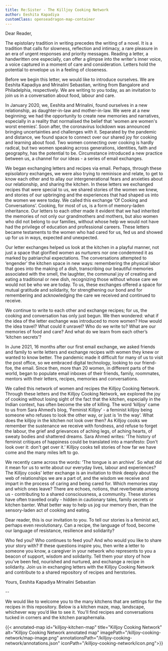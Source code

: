 ```yaml
---
title: Re:Sister - The Killjoy Cooking Network
author: Eeshita Kapadiya
customClass: openseadragon-map-container
---
```


Dear Reader,

The epistolary tradition in writing precedes the writing of a novel. It is a tradition that calls for slowness, reflection and intimacy, a rare pleasure in an era of urgent responses and priority messages. Reading a letter, a handwritten one especially, can offer a glimpse into the writer's inner voice, a voice captured in a moment of care and consideration. Letters hold the potential to envelope us in a feeling of closeness.

Before we begin this letter, we would like to introduce ourselves. We are Eeshita Kapadiya and Mrinalini Sebastian, writing from Bangalore and Philadelphia, respectively. We are writing to you today, as an invitation to join us in a conversation about food, labour and care.

In January 2020, we, Eeshita and Mrinalini, found ourselves in a new relationship, as daughter-in-law and mother-in-law. We were at a new beginning; we had the opportunity to create new memories and narratives, especially in a reality that normalised the belief that 'women are women's worst enemies’. Soon after, the coronavirus lockdown was announced bringing uncertainties and challenges with it. Separated by the pandemic and distance, we found space to connect over our shared joy for cooking and learning about food. Two women connecting over cooking is hardly radical, but two women speaking across generations, identities, faith and geography, has the potential to be. Circumstance introduced a new practice between us, a channel for our ideas - a series of email exchanges.

We began exchanging letters and recipes via email. Perhaps, through these episolatory exchanges, we were also trying to reminisce and relate, to get to know each other and to allay our intergenerational fears and anxieties about our relationship, and sharing the kitchen. In these letters we exchanged recipes that were special to us, we shared stories of the women we knew, and stories of our upbringing and the experiences that had shaped us into the women we were today. We called this exchange ‘Of Cooking and Conversations’. Cooking, for most of us, is a form of memory-laden inheritance. Our letters to each other made it evident that we had inherited the memories of not only our grandmothers and mothers, but also women who did not belong to our families, without whose help we would not have had the privilege of education and professional careers. These letters became testaments to the women who had cared for us, fed us and showed up for us in ways, expected and unexpected.

Our letter exchanges helped us look at the kitchen in a playful manner, not just a space that glorified women as nurturers nor one condemned it as marked by patriarchal expectations. The conversations attempted to ‘engender’ the kitchen space in new ways: remembering the physical labor that goes into the making of a dish, transcribing our beautiful memories associated with the smell, the laughter, the communal joy of creating and eating a traditional or new dish, recognizing those without whose care we would not be who we are today. To us, these exchanges offered a space for mutual gratitude and solidarity, for strengthening our bond and for remembering and acknowledging the care we received and continued to receive.

We continue to write to each other and exchange recipes; for us, the cooking and conversation has only just begun.
We then wondered: what if the idea of the letter exchange was introduced to more women? How would the idea travel? What could it unravel? Who do we write to? What are our memories of food and care? And what do we learn from each other’s ‘kitchen secrets’?

In June 2021, 16 months after our first email exchange, we asked friends and family to write letters and exchange recipes with women they knew or wanted to know better. The pandemic made it difficult for many of us to visit the post office, so we embraced digital technology, looking to our friend-foe, the email. Since then, more than 20 women, in different parts of the world, began to populate email inboxes of their friends, family, roommates, mentors with their letters, recipes, memories and conversations.

We called this network of women and recipes the Killjoy Cooking Network. Through these letters and the Killjoy Cooking Network, we explored the joy of cooking without losing sight of the fact that the kitchen, especially in the Indian context, has often become the site of killing. The word ‘killjoy’ came to us from Sara Ahmed’s blog, ‘Feminist Killjoy’ - a feminist killjoy being someone who refuses to look the other way, or just is ‘in the way’. What does the killjoy in the kitchen not look over then? As Killjoy cooks we remember the sustenance we receive with fondness, and refuse to forget the labour, the grief and grievances of aching legs, of aching hearts, of sweaty bodies and shattered dreams. Sara Ahmed writes: ‘The history of feminist critiques of happiness could be translated into a manifesto: Don't look over it: don't get over it.’ Killjoy cooks tell stories of how far we have come and the many miles left to go.

We recently came across the words: ‘The tongue is an archive’. So what did it mean for us to write about our everyday lives, labour and experiences? The Killjoy cooks’ letter exchange is an invitation to think deeply about the web of relationships we are a part of, and the wisdom we receive and impart in the process of caring and being cared for. Which memories stay and which ones leave? There are echoes, notions, that reverberate among us - contributing to a shared consciousness, a community. These stories have often travelled orally - hidden in cautionary tales, family secrets or kitchen banter. What better way to help us jog our memory then, than the sensory-laden act of cooking and eating.

Dear reader, this is our invitation to you.
To tell our stories is a feminist act, perhaps even revolutionary.
Can a recipe, the language of food, become our language of resistance, resilience and solidarity?

Who fed you? Who continues to feed you? And who would you like to share your story with?
If these questions inspire you, then write a letter to someone you know, a caregiver in your network who represents to you a beacon of support, wisdom and solidarity. Tell them your story of how you’ve been fed, nourished and nurtured, and exchange a recipe in solidarity. Join us in exchanging letters with the Killjoy Cooking Network and contribute to a shared repository of recipes and herstories.

Yours,
Eeshita Kapadiya
Mrinalini Sebastian

--

We would like to welcome you to the many kitchens that are settings for the recipes in this repository. Below is a kitchen maze, map, landscape, whichever way you’d like to see it. You’ll find recipes and conversations tucked in corners and the kitchen paraphernalia.

{{< annotated-map id="killjoy-kitchen-map" title="Killjoy Cooking Network" alt="Killjoy Cooking Network annotated map" imagePath="/killjoy-cooking-network/map-image.png" annotationsPath="/killjoy-cooking-network/annotations.json" iconPath="/killjoy-cooking-network/icon.png">}}
